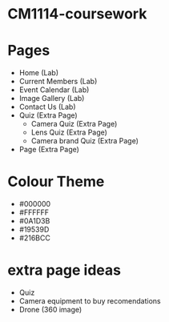 # CM1114-coursework

# Pages

- Home (Lab)
- Current Members (Lab)
- Event Calendar (Lab)
- Image Gallery (Lab)
- Contact Us (Lab)
- Quiz (Extra Page)
    - Camera Quiz (Extra Page)
    - Lens Quiz (Extra Page)
    - Camera brand Quiz (Extra Page)
- Page (Extra Page)


# Colour Theme

- #000000
- #FFFFFF
- #0A1D3B 
- #19539D 
- #216BCC 

# extra page ideas

- Quiz
- Camera equipment to buy recomendations 
- Drone (360 image)
